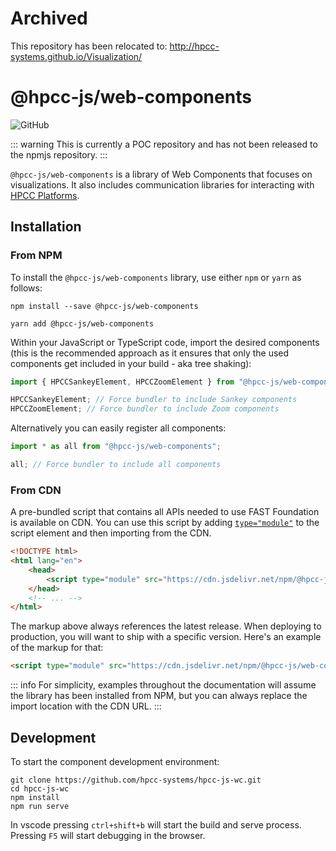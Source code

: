 # Archived

This repository has been relocated to:  http://hpcc-systems.github.io/Visualization/

# @hpcc-js/web-components

![GitHub](https://img.shields.io/github/license/hpcc-systems/hpcc-js-wc) 

::: warning
This is currently a POC repository and has not been released to the npmjs repository.
:::

`@hpcc-js/web-components` is a library of Web Components that focuses on visualizations.  It also includes communication libraries for interacting with [HPCC Platforms](https://github.com/hpcc-systems/HPCC-Platform).

## Installation

### From NPM

To install the `@hpcc-js/web-components` library, use either `npm` or `yarn` as follows:

```shell
npm install --save @hpcc-js/web-components
```

```shell
yarn add @hpcc-js/web-components
```

Within your JavaScript or TypeScript code, import the desired components (this is the recommended approach as it ensures that only the used components get included in your build - aka tree shaking):

```ts
import { HPCCSankeyElement, HPCCZoomElement } from "@hpcc-js/web-components";

HPCCSankeyElement; // Force bundler to include Sankey components
HPCCZoomElement; // Force bundler to include Zoom components
```

Alternatively you can easily register all components:

```ts
import * as all from "@hpcc-js/web-components";

all; // Force bundler to include all components
```
 
### From CDN

A pre-bundled script that contains all APIs needed to use FAST Foundation is available on CDN. You can use this script by adding [`type="module"`](https://developer.mozilla.org/en-US/docs/Web/JavaScript/Guide/Modules) to the script element and then importing from the CDN.

```html
<!DOCTYPE html>
<html lang="en">
    <head>
        <script type="module" src="https://cdn.jsdelivr.net/npm/@hpcc-js/web-components/dist/index.min.js"></script>
    </head>
    <!-- ... -->
</html>
```

The markup above always references the latest release. When deploying to production, you will want to ship with a specific version. Here's an example of the markup for that:

```html
<script type="module" src="https://cdn.jsdelivr.net/npm/@hpcc-js/web-components@1.2.3/dist/index.min.js"></script>
```

::: info
For simplicity, examples throughout the documentation will assume the library has been installed from NPM, but you can always replace the import location with the CDN URL.
:::

## Development

To start the component development environment:

```
git clone https://github.com/hpcc-systems/hpcc-js-wc.git
cd hpcc-js-wc
npm install
npm run serve
```

In vscode pressing `ctrl+shift+b` will start the build and serve process.  Pressing `F5` will start debugging in the browser.

